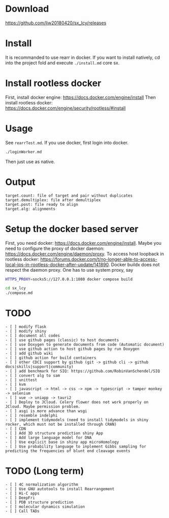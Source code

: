 # Download
https://github.com/ljw20180420/sx_lcy/releases

# Install
It is recommanded to use rearr in docker. If you want to install natively, cd into the project fold and execute `./install.md` core sx.

# Install rootless docker
First, install docker engine: https://docs.docker.com/engine/install
Then install rootless docker: https://docs.docker.com/engine/security/rootless/#install

# Usage
See `rearrTest.md`.
If you use docker, first login into docker.
```bash
./loginWorker.md
```
Then just use as native.

# Output
```{list}
target.count: file of target and pair without duplicates
target.demultiplex: file after demultiplex
target.post: file ready to align
target.alg: alignments
```

# Setup the docker based server
First, you need docker: https://docs.docker.com/engine/install.
Maybe you need to configure the proxy of docker daemon: https://docs.docker.com/engine/daemon/proxy.
To access host loopback in rootless docker: https://forums.docker.com/t/no-longer-able-to-access-local-ips-in-rootless-docker-after-update/141890.
Docker buildx does not respect the daemon proxy. One has to use system proxy, say
```bash
HTTPS_PROXY=socks5://127.0.0.1:1080 docker compose build
```
```bash
cd sx_lcy
./compose.md
```

# TODO
```[tasklist]
- [ ] modify flask
- [ ] modify shiny
- [ ] document all codes
- [ ] use github pages (classic) to host documents
- [ ] use Doxygen to generate documents from code (Automatic document)
- [ ] use github action to host github pages by run Doxygen
- [ ] add github wiki
- [ ] github action for build containers
- [ ] other CDCI support by github (git -> github cli -> github docs|skills|support|community)
- [ ] add benchmark for SIQ: https://github.com/RobinVanSchendel/SIQ
- [ ] convert alg to sam
- [ ] unittest
- [ ] kvm
- [ ] javascript -> html -> css -> npm -> typescript -> tamper monkey -> selenium
- [ ] vue -> uniapp -> tauri2
- [ ] Deploy to JCloud. Celery flower does not work properly on JCloud. Maybe permission problem.
- [ ] asgi is more advance than wsgi
- [ ] resemble indelphi
- [ ] implement tidymodels (need to install tidymodels in shiny rocker, which must not be installed through CRAN)
- [ ] CDN
- [ ] Add 3D structure prediction shiny App
- [ ] Add large language model for DNA
- [ ] Use explicit base in shiny app microHomology
- [ ] Use probability language to inplement Gibbs sampling for predicting the frequencies of blunt end cleavage events
```

# TODO (Long term)
```[tasklist]
- [ ] 4C normalization algorithm
- [ ] Use GNU autotools to install Rearrangement
- [ ] Hi-C apps
- [ ] DeepFri
- [ ] PDB structure prediction
- [ ] molecular dynamics simulation
- [ ] Call TADs
```